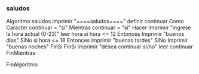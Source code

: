 ### saludos 
Algoritmo saludos
	imprimir "====saludos===="
	definir continuar Como Caracter
	continuar = "si"
	Mientras continuar = "si" Hacer
		Imprimir "ingrese la hora actual (0-23)"
		leer hora
		si hora <= 12 Entonces
			Imprimir "buenos dias"
		SiNo
			si hora <= 18 Entonces
				imprimir "buenas tardes"
			SiNo
				Imprimir "buenas noches"
			FinSi
		FinSi
		Imprimir "desea continuar si/no"
		leer continuar
	FinMientras
	
			
	
	
FinAlgoritmo

